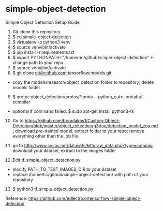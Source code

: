 # simple-object-detection

Simple Object Detection Setup Guide

1. Git clone this repository 
2. $ cd simple-object-detection 
3. $ virtualenv -p python3 venv 
4. $ source venv/bin/activate 
5. $ pip install -r requirements.txt 
6. $ export PYTHONPATH="/home/hc/github/simple-object-detection" <- change path to your repo
7. $ source venv/bin/activate
8. $ git clone git@github.com:tensorflow/models.git
  - copy the models/research/object_detection folder to repository; delete models folder
9. $ protoc object_detection/protos/*.proto --python_out=. protobuf-compiler
  - optional if command failed: $ sudo apt-get install python3-tk

10. Go to https://github.com/bourdakos1/Custom-Object-Detection/blob/master/object_detection/g3doc/detection_model_zoo.md; download pre-trained model; extract folder to your repo; remove everything other than the .pb file
        
11. go to http://www.cvlibs.net/datasets/kitti/raw_data.php?type=campus; download your dataset; extract to the images folder
12. Edit tf_simple_object_detection.py
  - modify PATH_TO_TEST_IMAGES_DIR to your dataset
  - replace /home/hc/github/simple-object-detection/ with path of your repository

13. $ python3 tf_simple_object_detection.py 



Reference: https://github.com/edlectrico/tensorflow-simple-object-detection
